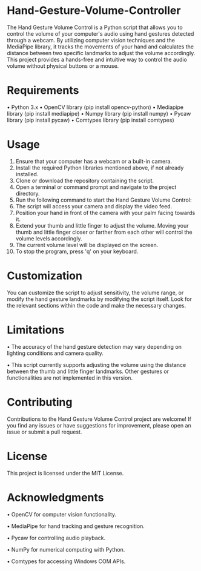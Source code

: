 # Hand-Gesture-Volume-Controller
The Hand Gesture Volume Control is a Python script that allows you to control the volume of your computer's audio using hand gestures detected through a webcam. By utilizing computer vision techniques and the MediaPipe library, it tracks the movements of your hand and calculates the distance between two specific landmarks to adjust the volume accordingly. This project provides a hands-free and intuitive way to control the audio volume without physical buttons or a mouse.
# Requirements
•	Python 3.x
•	OpenCV library (pip install opencv-python)
•	Mediapipe library (pip install mediapipe)
•	Numpy library (pip install numpy)
•	Pycaw library (pip install pycaw)
•	Comtypes library (pip install comtypes)
# Usage

1.	Ensure that your computer has a webcam or a built-in camera.
2.	Install the required Python libraries mentioned above, if not already installed.
3.	Clone or download the repository containing the script.
4.	Open a terminal or command prompt and navigate to the project directory.
5.	Run the following command to start the Hand Gesture Volume Control:
6.	The script will access your camera and display the video feed.
7.	Position your hand in front of the camera with your palm facing towards it.
8.	Extend your thumb and little finger to adjust the volume. Moving your thumb and little finger closer or farther from each other will control the volume levels accordingly.
9.	The current volume level will be displayed on the screen.
10.	To stop the program, press 'q' on your keyboard.
# Customization
You can customize the script to adjust sensitivity, the volume range, or modify the hand gesture landmarks by modifying the script itself. Look for the relevant sections within the code and make the necessary changes.
# Limitations

•	The accuracy of the hand gesture detection may vary depending on lighting conditions and camera quality.

•	This script currently supports adjusting the volume using the distance between the thumb and little finger landmarks. Other gestures or functionalities are not implemented in this version.
# Contributing

Contributions to the Hand Gesture Volume Control project are welcome! If you find any issues or have suggestions for improvement, please open an issue or submit a pull request.
# License

This project is licensed under the MIT License.
# Acknowledgments

•	OpenCV for computer vision functionality.

•	MediaPipe for hand tracking and gesture recognition.

•	Pycaw for controlling audio playback.

•	NumPy for numerical computing with Python.

•	Comtypes for accessing Windows COM APIs.

